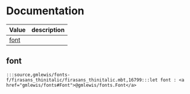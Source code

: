 # Documentation
|Value|description|
|---|---|
|[font](#font)||

## font

```moonbit
:::source,gmlewis/fonts-f/firasans_thinitalic/firasans_thinitalic.mbt,16799:::let font : <a href="gmlewis/fonts#Font">@gmlewis/fonts.Font</a>
```

